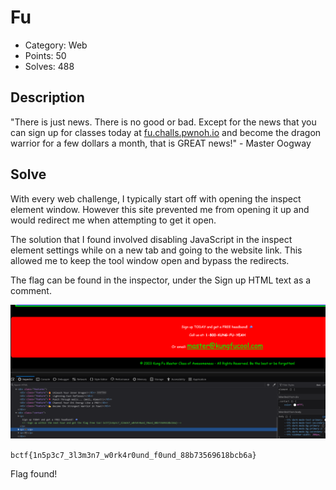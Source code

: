# Fu

- Category: Web
- Points: 50
- Solves: 488

## Description
"There is just news. There is no good or bad. Except for the news that you can sign up for classes today at [fu.challs.pwnoh.io](fu.challs.pwnoh.io) and become the dragon warrior for a few dollars a month, that is GREAT news!" - Master Oogway

## Solve
With every web challenge, I typically start off with opening the inspect element window. However this site prevented me from opening it up and would redirect me when attempting to get it open.

The solution that I found involved disabling JavaScript in the inspect element settings while on a new tab and going to the website link. This allowed me to keep the tool window open and bypass the redirects.

The flag can be found in the inspector, under the Sign up HTML text as a comment.

![Flag](flag.png)

`bctf{1n5p3c7_3l3m3n7_w0rk4r0und_f0und_88b73569618bcb6a}`

Flag found!